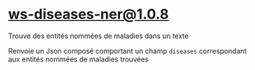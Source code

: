# ws-diseases-ner@1.0.8

Trouve des entités nommées de maladies dans un texte

Renvoie un Json composé comportant un champ `diseases` correspondant aux entités nommées de maladies trouvées
